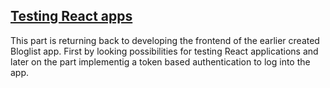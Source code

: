 ## [Testing React apps](https://fullstackopen.com/en/part5)

This part is returning back to developing the frontend of the earlier created Bloglist app. First by looking possibilities for testing React applications and later on the part implementig a token based authentication to log into the app.